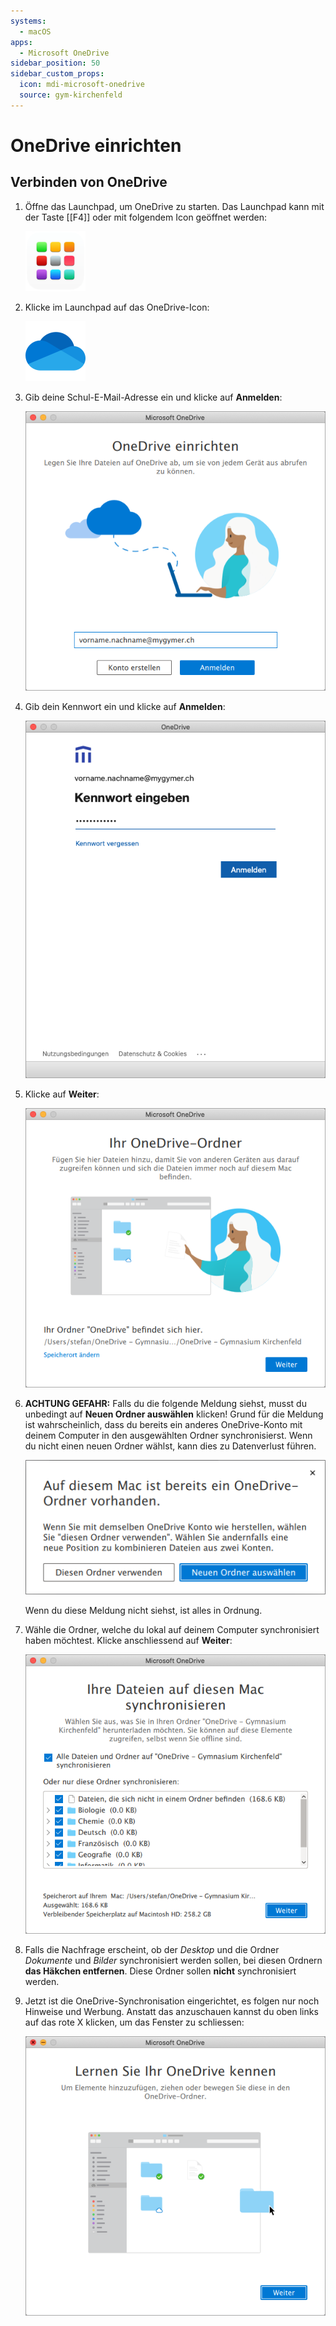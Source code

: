 ```yaml
---
systems:
  - macOS
apps:
  - Microsoft OneDrive
sidebar_position: 50
sidebar_custom_props:
  icon: mdi-microsoft-onedrive
  source: gym-kirchenfeld
---
```


# OneDrive einrichten



## Verbinden von OneDrive

1. Öffne das Launchpad, um OneDrive zu starten. Das Launchpad kann mit der Taste [[F4]] oder mit folgendem Icon geöffnet werden:

    ![](./launchpad-icon.png)

2. Klicke im Launchpad auf das OneDrive-Icon:

    ![](./microsoft-onedrive-icon.png)

3. Gib deine Schul-E-Mail-Adresse ein und klicke auf __Anmelden__:

    ![](./onedrive-login-1.png)

4. Gib dein Kennwort ein und klicke auf __Anmelden__:

    ![](./onedrive-login-2.png)

5. Klicke auf __Weiter__:

    ![](./onedrive-login-3.png)

6. **ACHTUNG GEFAHR:** Falls du die folgende Meldung siehst, musst du unbedingt auf __Neuen&nbsp;Ordner&nbsp;auswählen__ klicken! Grund für die Meldung ist wahrscheinlich, dass du bereits ein anderes OneDrive-Konto mit deinem Computer in den ausgewählten Ordner synchronisierst. Wenn du nicht einen neuen Ordner wählst, kann dies zu Datenverlust führen.

    ![](./onedrive-login-4.png)

    Wenn du diese Meldung nicht siehst, ist alles in Ordnung.

7. Wähle die Ordner, welche du lokal auf deinem Computer synchronisiert haben möchtest. Klicke anschliessend auf __Weiter__:

    ![](./onedrive-login-5.png)

8. Falls die Nachfrage erscheint, ob der _Desktop_ und die Ordner _Dokumente_ und _Bilder_ synchronisiert werden sollen, bei diesen Ordnern **das Häkchen entfernen**. Diese Ordner sollen **nicht** synchronisiert werden. 

9. Jetzt ist die OneDrive-Synchronisation eingerichtet, es folgen nur noch Hinweise und Werbung. Anstatt das anzuschauen kannst du oben links auf das rote X klicken, um das Fenster zu schliessen:

    ![](./onedrive-login-6.png)
